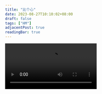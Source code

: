 ```yaml
---
title: "比个心"
date: 2023-08-27T10:10:02+08:00
draft: false
tags: ["HM"]
adjacentPost: true
readingBar: true
---
```



<video src="https://cdn.jsdelivr.net/gh/tosspi/mumu@main/uPic/Love.mp4" controls></video>